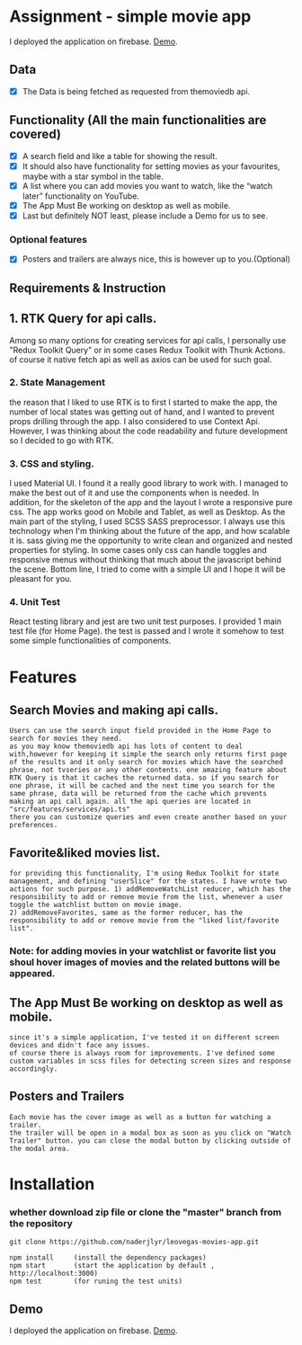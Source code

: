 # Assignment - simple movie app

I deployed the application on firebase.
[Demo](https://movie-73f83.web.app).

## Data

- [x] The Data is being fetched as requested from themoviedb api.

## Functionality (All the main functionalities are covered)

- [x] A search field and like a table for showing the result.
- [x] It should also have functionality for setting movies as your favourites, maybe with a star symbol in the table.
- [x] A list where you can add movies you want to watch, like the “watch later” functionality on YouTube.
- [x] The App Must Be working on desktop as well as mobile.
- [x] Last but definitely NOT least, please include a Demo for us to see.

### Optional features

- [x] Posters and trailers are always nice, this is however up to you.(Optional)

## Requirements & Instruction

## 1. RTK Query for api calls.

Among so many options for creating services for api calls, I personally use "Redux Toolkit Query" or in some cases Redux Toolkit with Thunk Actions. of course it native fetch api as well as axios can be used for such goal.

### 2. State Management

the reason that I liked to use RTK is to first I started to make the app, the number of local states was getting out of hand, and I wanted to prevent props drilling through the app. I also considered to use Context Api. However, I was thinking about the code readability and future development so I decided to go with RTK.

### 3. CSS and styling.

I used Material UI. I found it a really good library to work with. I managed to make the best out of it and use the components when is needed. In addition, for the skeleton of the app and the layout I wrote a responsive pure css. The app works good on Mobile and Tablet, as well as Desktop.
As the main part of the styling, I used SCSS SASS preprocessor. I always use this technology when I'm thinking about the future of the app, and how scalable it is. sass giving me the opportunity to write clean and organized and nested properties for styling. In some cases only css can handle toggles and responsive menus without thinking that much about the javascript behind the scene. Bottom line, I tried to come with a simple UI and I hope it will be pleasant for you.

### 4. Unit Test

React testing library and jest are two unit test purposes. I provided 1 main test file (for Home Page). the test is passed and I wrote it somehow to test some simple functionalities of components.

# Features

## Search Movies and making api calls.

    Users can use the search input field provided in the Home Page to search for movies they need.
    as you may know themoviedb api has lots of content to deal with,however for keeping it simple the search only returns first page of the results and it only search for movies which have the searched phrase, not tvseries or any other contents. one amazing feature about RTK Query is that it caches the returned data. so if you search for one phrase, it will be cached and the next time you search for the same phrase, data will be returned from the cache which prevents making an api call again. all the api queries are located in "src/features/services/api.ts"
    there you can customize queries and even create another based on your preferences.

## Favorite&liked movies list.

    for providing this functionality, I'm using Redux Toolkit for state management, and defining "userSlice" for the states. I have wrote two actions for such purpose. 1) addRemoveWatchList reducer, which has the responsibility to add or remove movie from the list, whenever a user toggle the watchlist button on movie image.
    2) addRemoveFavorites, same as the former reducer, has the responsibility to add or remove movie from the "liked list/favorite list".

### Note: for adding movies in your watchlist or favorite list you shoul hover images of movies and the related buttons will be appeared.

## The App Must Be working on desktop as well as mobile.

    since it's a simple application, I've tested it on different screen devices and didn't face any issues.
    of course there is always room for improvements. I've defined some custom variables in scss files for detecting screen sizes and response accordingly.

## Posters and Trailers

    Each movie has the cover image as well as a button for watching a trailer.
    the trailer will be open in a modal box as soon as you click on "Watch Trailer" button. you can close the modal button by clicking outside of the modal area.

# Installation

### whether download zip file or clone the "master" branch from the repository

```git
git clone https://github.com/naderjlyr/leovegas-movies-app.git
```

```node
npm install     (install the dependency packages)
npm start       (start the application by default , http://localhost:3000)
npm test        (for runing the test units)

```

## Demo

I deployed the application on firebase.
[Demo](https://movie-73f83.web.app).
